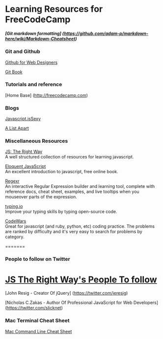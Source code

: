# Learning Resources for FreeCodeCamp

##### [Git markdown formatting] (https://github.com/adam-p/markdown-here/wiki/Markdown-Cheatsheet)

### Git and Github

[Github for Web Designers](http://www.lynda.com/GitHub-tutorials/GitHub-Web-Designers/162276-2.html)  

[Git Book](http://git-scm.com/book/en/v2)  

### Tutorials and reference

[Home Base] (http://freecodecamp.com)

### Blogs
[Javascript.isSexy](http://www.javascriptissexy.com)  

[A List Apart](http://www.alistapart.com)  

### Miscellaneous Resources

[JS: The Right Way](http://www.jstherightway.org)  
A well structured collection of resources for learning javascript.  

[Eloquent JavaScript](http://eloquentjavascript.net)  
An excellent introduction to javascript, free online book.  

[Regexr](http://www.regexr.com)  
An interactive Regular Expression builder and learning tool, complete with reference docs, cheat sheet, examples, and live tooltips when you mouseover parts of the expression.  

[typing.io](http://typing.io)  
Improve your typing skills by typing open-source code.

[CodeWars](http://www.codewars.com)  
Great for javascript (and ruby, python, etc) coding practice. The problems are ranked by difficulty and it's very easy to search for problems by category.

=======

### People to follow on Twitter

[JS The Right Way's People To follow](http://www.jstherightway.org/#whotofollow)
=======
[John Resig - Creator Of jQuery] (https://twitter.com/jeresig)

[Nicholas C.Zakas - Author Of Professional JavaScript for Web Developers] (https://twitter.com/slicknet)

### Mac Terminal Cheat Sheet
[Mac Command Line Cheat Sheet](https://github.com/0nn0/terminal-mac-cheatsheet)
